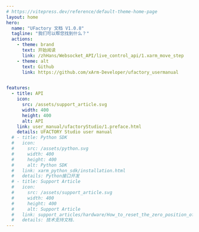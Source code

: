 ```yaml
---
# https://vitepress.dev/reference/default-theme-home-page
layout: home
hero:
  name: "UFactory 文档 V1.0.8"
  tagline: "我们可以帮您找到什么？"
  actions:
    - theme: brand
      text: 开始阅读
      link: /zhHans/Websocket_API/live_control_api/1.xarm_move_step
    - theme: alt
      text: Github
      link: https://github.com/xArm-Developer/ufactory_usermanual


features:
  - title: API
    icon: 
      src: /assets/support_article.svg
      width: 400
      height: 400
      alt: API
    link: user_manual/ufactoryStudio/1.preface.html
    details: UFACTORY Studio user manual
  # - title: Python SDK
  #   icon: 
  #     src: /assets/python.svg
  #     width: 400
  #     height: 400
  #     alt: Python SDK
  #   link: xarm_python_sdk/installation.html
  #   details: Python接口开发
  # - title: Support Article
  #   icon: 
  #     src: /assets/support_article.svg
  #     width: 400
  #     height: 400
  #     alt: Support Article
  #   link: support_articles/hardware/How_to_reset_the_zero_position_of_xArm_Gripper.html
  #   details: 技术支持文档.
---
```



